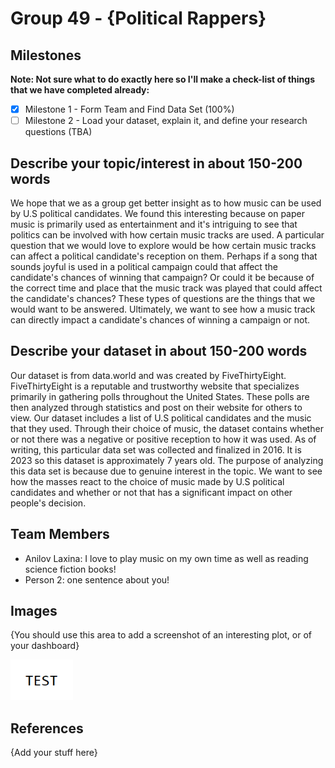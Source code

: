 # Group 49 - {Political Rappers}

## Milestones

**Note: Not sure what to do exactly here so I'll make a check-list of things that we have completed already:**

- [x] Milestone 1 - Form Team and Find Data Set (100%)
- [ ] Milestone 2 - Load your dataset, explain it, and define your research questions (TBA)

## Describe your topic/interest in about 150-200 words

We hope that we as a group get better insight as to how music can be used by U.S political candidates. We found this interesting because on paper music is primarily used as entertainment and it's intriguing to see that politics can be involved with how certain music tracks are used. A particular question that we would love to explore would be how certain music tracks can affect a political candidate's reception on them. Perhaps if a song that sounds joyful is used in a political campaign could that affect the candidate's chances of winning that campaign? Or could it be because of the correct time and place that the music track was played that could affect the candidate's chances? These types of questions are the things that we would want to be answered. Ultimately, we want to see how a music track can directly impact a candidate's chances of winning a campaign or not.

## Describe your dataset in about 150-200 words

Our dataset is from data.world and was created by FiveThirtyEight. FiveThirtyEight is a reputable and trustworthy website that specializes primarily in gathering polls throughout the United States. These polls are then analyzed through statistics and post on their website for others to view. Our dataset includes a list of U.S political candidates and the music that they used. Through their choice of music, the dataset contains whether or not there was a negative or positive reception to how it was used. As of writing, this particular data set was collected and finalized in 2016. It is 2023 so this dataset is approximately 7 years old. The purpose of analyzing this data set is because due to genuine interest in the topic. We want to see how the masses react to the choice of music made by U.S political candidates and whether or not that has a significant impact on other people's decision.

## Team Members

- Anilov Laxina: I love to play music on my own time as well as reading science fiction books!
- Person 2: one sentence about you!
  
## Images

{You should use this area to add a screenshot of an interesting plot, or of your dashboard}

<img src ="images/test.png" width="100px">

## References

{Add your stuff here}
